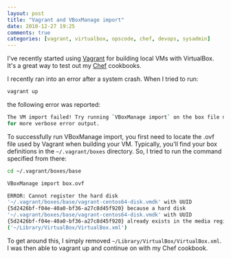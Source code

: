 ```yaml
---
layout: post
title: "Vagrant and VBoxManage import"
date: 2010-12-27 19:25
comments: true
categories: [vagrant, virtualbox, opscode, chef, devops, sysadmin]
---
```

I've recently started using [Vagrant](http://vagrantup.com/) for building local VMs with VirtualBox. It's a great way to test out my [Chef](http://www.opscode.com/chef) cookbooks.

I recently ran into an error after a system crash. When I tried to run:

``` bash
vagrant up
```

the following error was reported:

``` bash
The VM import failed! Try running `VBoxManage import` on the box file manually 
for more verbose error output.
```

To successfully run VBoxManage import, you first need to locate the .ovf file used by Vagrant when building your VM. Typically, you'll find your box definitions in the `~/.vagrant/boxes` directory. So, I tried to run the command specified from there:

``` bash
cd ~/.vagrant/boxes/base

VBoxManage import box.ovf

ERROR: Cannot register the hard disk 
'~/.vagrant/boxes/base/vagrant-centos64-disk.vmdk' with UUID
{5d2426bf-f04e-40a0-bf36-a27c8d45f920} because a hard disk
'~/.vagrant/boxes/base/vagrant-centos64-disk.vmdk' with UUID
{5d2426bf-f04e-40a0-bf36-a27c8d45f920} already exists in the media registry
('~/Library/VirtualBox/VirtualBox.xml')
```

To get around this, I simply removed `~/Library/VirtualBox/VirtualBox.xml`. I was then able to vagrant up and continue on with my Chef cookbook.